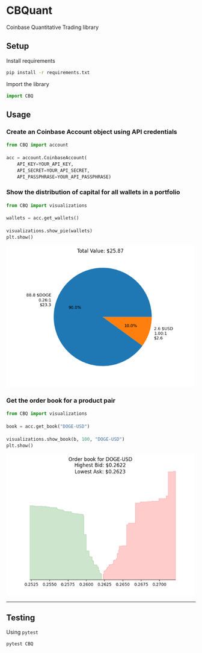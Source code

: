 # CBQuant

Coinbase Quantitative Trading library

## Setup
Install requirements
```bash
pip install -r requirements.txt
```
Import the library
```python
import CBQ
```

## Usage
### Create an Coinbase Account object using API credentials
```python
from CBQ import account

acc = account.CoinbaseAccount(
    API_KEY=YOUR_API_KEY,
    API_SECRET=YOUR_API_SECRET,
    API_PASSPHRASE=YOUR_API_PASSPHRASE)
```
### Show the distribution of capital for all wallets in a portfolio
```python
from CBQ import visualizations

wallets = acc.get_wallets()

visualizations.show_pie(wallets)
plt.show()
```
<img src="images/Portfolio_Pie.png" alt="drawing" width="500"/>

### Get the order book for a product pair
```python
from CBQ import visualizations

book = acc.get_book("DOGE-USD")

visualizations.show_book(b, 100, "DOGE-USD")
plt.show()
```
<img src="images/DOGE_USD_Book.png" alt="drawing" width="500"/>

---

## Testing
Using `pytest`
```python
pytest CBQ
```
